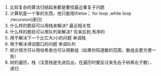 1. 比较复杂的算法归结起来都是要找最近重复子问题
2. 计算机是一个笨的东西，他只能用if/else；  for loop  ;while loop ;recursion(递归)
3. 什么样的题目可以用栈来解决?  最近相关性
4. 什么样的题目可以用队列来解决?  先来后到,有序的
5. 用于解决下一个比它大/小的问题   单调栈
6. 用于解决滑动窗口的问题    单调队列
7. 统计频次可以用哈希表也可以用数组（如果你知道数的范围，数组会更方便一些）
8. 树的遍历，栈（注意栈是先进后出，在遍历时要反过来先右子树再左子数），递归